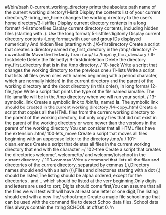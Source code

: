 #!/bin/bash
0-current_working_directory prints the absolute path name of the current working directory/1-listit Display the contents list of your current directory/2-bring_me_home changes the working directory to the user’s home directory/3-listfiles Display current directory contents in a long format/ 4-listmorefiles Display current directory contents, including hidden files (starting with .). Use the long format/ 5-listfilesdigitonly Display current directory contents :Long format,with user and group IDs displayed numerically And hidden files (starting with .)/6-firstdirectory Create a script that creates a directory named my_first_directory in the /tmp/ directory/ 7-movethatfile Move the file betty from /tmp/ to /tmp/my_first_directory / 8-firstdelete Delete the file betty/ 9-firstdirdeletion Delete the directory my_first_directory that is in the /tmp directory. / 10-back Write a script that changes the working directory to the previous one./ 11-lists Write a script that lists all files (even ones with names beginning with a period character, which are normally hidden) in the current directory and the parent of the working directory and the /boot directory (in this order), in long forma/ 12-file_type Write a script that prints the type of the file named iamafile. The file iamafile will be in the /tmp directory when we will run your script. / 13-symbolic_link Create a symbolic link to /bin/ls, named __ls__. The symbolic link should be created in the current working directory /14-copy_html Create a script that copies all the HTML files from the current working directory to the parent of the working directory, but only copy files that did not exist in the parent of the working directory or were newer than the versions in the parent of the working directory You can consider that all HTML files have the extension .html/ 100-lets_move Create a script that moves all files beginning with an uppercase letter to the directory /tmp/u / 101-clean_emacs  Create a script that deletes all files in the current working directory that end with the character ~/ 102-tree Create a script that creates the directories welcome/, welcome/to/ and welcome/to/school in the current directory. / 103-commas Write a command that lists all the files and directories of the current directory, separated by commas (,),Directory names should end with a slash (/),Files and directories starting with a dot (.) should be listed,The listing should be alpha ordered, except for the directories . and .. which should be listed at the very beginning,Only digits and letters are used to sort; Digits should come first,You can assume that all the files we will test with will have at least one letter or one digit,The listing should end with a new line/ school.mgc Create a magic file school.mgc that can be used with the command file to detect School data files. School data files always contain the string SCHOOL at offset 0. \n
